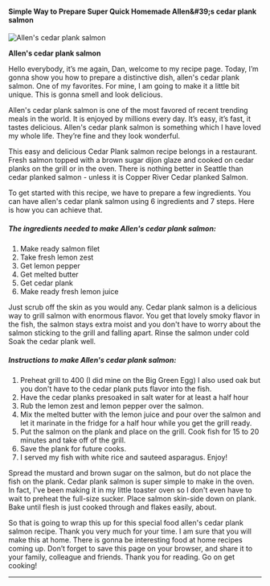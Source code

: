             

#### Simple Way to Prepare Super Quick Homemade Allen&amp;#39;s cedar plank salmon

![Allen's cedar plank salmon](https://img-global.cpcdn.com/recipes/4543164631220224/751x532cq70/allens-cedar-plank-salmon-recipe-main-photo.jpg)

**Allen's cedar plank salmon**

Hello everybody, it’s me again, Dan, welcome to my recipe page. Today, I’m gonna show you how to prepare a distinctive dish, allen's cedar plank salmon. One of my favorites. For mine, I am going to make it a little bit unique. This is gonna smell and look delicious.

Allen's cedar plank salmon is one of the most favored of recent trending meals in the world. It is enjoyed by millions every day. It’s easy, it’s fast, it tastes delicious. Allen's cedar plank salmon is something which I have loved my whole life. They’re fine and they look wonderful.

This easy and delicious Cedar Plank salmon recipe belongs in a restaurant. Fresh salmon topped with a brown sugar dijon glaze and cooked on cedar planks on the grill or in the oven. There is nothing better in Seattle than cedar planked salmon - unless it is Copper River Cedar planked Salmon.

To get started with this recipe, we have to prepare a few ingredients. You can have allen's cedar plank salmon using 6 ingredients and 7 steps. Here is how you can achieve that.

##### The ingredients needed to make Allen's cedar plank salmon:

1.  Make ready salmon filet
2.  Take fresh lemon zest
3.  Get lemon pepper
4.  Get melted butter
5.  Get cedar plank
6.  Make ready fresh lemon juice

Just scrub off the skin as you would any. Cedar plank salmon is a delicious way to grill salmon with enormous flavor. You get that lovely smoky flavor in the fish, the salmon stays extra moist and you don't have to worry about the salmon sticking to the grill and falling apart. Rinse the salmon under cold Soak the cedar plank well.

##### Instructions to make Allen's cedar plank salmon:

1.  Preheat grill to 400 (I did mine on the Big Green Egg) I also used oak but you don't have to the cedar plank puts flavor into the fish.
2.  Have the cedar planks presoaked in salt water for at least a half hour
3.  Rub the lemon zest and lemon pepper over the salmon.
4.  Mix the melted butter with the lemon juice and pour over the salmon and let it marinate in the fridge for a half hour while you get the grill ready.
5.  Put the salmon on the plank and place on the grill. Cook fish for 15 to 20 minutes and take off of the grill.
6.  Save the plank for future cooks.
7.  I served my fish with white rice and sauteed asparagus. Enjoy!

Spread the mustard and brown sugar on the salmon, but do not place the fish on the plank. Cedar plank salmon is super simple to make in the oven. In fact, I've been making it in my little toaster oven so I don't even have to wait to preheat the full-size sucker. Place salmon skin-side down on plank. Bake until flesh is just cooked through and flakes easily, about.

So that is going to wrap this up for this special food allen's cedar plank salmon recipe. Thank you very much for your time. I am sure that you will make this at home. There is gonna be interesting food at home recipes coming up. Don’t forget to save this page on your browser, and share it to your family, colleague and friends. Thank you for reading. Go on get cooking!

* * *